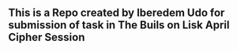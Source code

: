 ## This is a Repo created by Iberedem Udo for submission of task in The Buils on Lisk April Cipher Session

